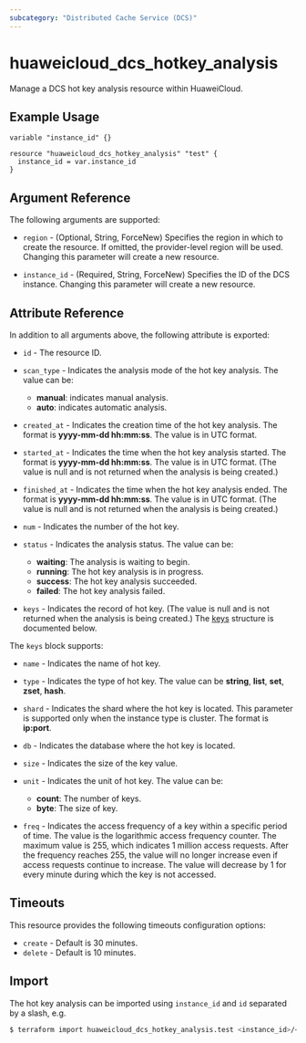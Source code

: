 ```yaml
---
subcategory: "Distributed Cache Service (DCS)"
---
```


# huaweicloud_dcs_hotkey_analysis

Manage a DCS hot key analysis resource within HuaweiCloud.

## Example Usage

```hcl
variable "instance_id" {}

resource "huaweicloud_dcs_hotkey_analysis" "test" {
  instance_id = var.instance_id
}
```

## Argument Reference

The following arguments are supported:

* `region` - (Optional, String, ForceNew) Specifies the region in which to create the resource.
  If omitted, the provider-level region will be used. Changing this parameter will create a new resource.

* `instance_id` - (Required, String, ForceNew) Specifies the ID of the DCS instance.
  Changing this parameter will create a new resource.

## Attribute Reference

In addition to all arguments above, the following attribute is exported:

* `id` - The resource ID.

* `scan_type` - Indicates the analysis mode of the hot key analysis. The value can be:
  + **manual**: indicates manual analysis.
  + **auto**: indicates automatic analysis.

* `created_at` - Indicates the creation time of the hot key analysis. The format is **yyyy-mm-dd hh:mm:ss**.
  The value is in UTC format.

* `started_at` - Indicates the time when the hot key analysis started. The format is **yyyy-mm-dd hh:mm:ss**.
  The value is in UTC format. (The value is null and is not returned when the analysis is being created.)

* `finished_at` - Indicates the time when the hot key analysis ended. The format is **yyyy-mm-dd hh:mm:ss**.
  The value is in UTC format. (The value is null and is not returned when the analysis is being created.)

* `num` - Indicates the number of the hot key.

* `status` - Indicates the analysis status. The value can be:
  + **waiting**: The analysis is waiting to begin.
  + **running**: The hot key analysis is in progress.
  + **success**: The hot key analysis succeeded.
  + **failed**: The hot key analysis failed.

* `keys` - Indicates the record of hot key. (The value is null and is not returned when the analysis is being created.)
  The [keys](#dcs_hot_keys) structure is documented below.

<a name="dcs_hot_keys"></a>
The `keys` block supports:

* `name` - Indicates the name of hot key.

* `type` - Indicates the type of hot key. The value can be **string**, **list**, **set**, **zset**, **hash**.

* `shard` - Indicates the shard where the hot key is located.
  This parameter is supported only when the instance type is cluster. The format is **ip:port**.

* `db` - Indicates the database where the hot key is located.

* `size` - Indicates the size of the key value.

* `unit` - Indicates the unit of hot key. The value can be:
  + **count**: The number of keys.
  + **byte**: The size of key.

* `freq` - Indicates the access frequency of a key within a specific period of time.
  The value is the logarithmic access frequency counter. The maximum value is 255, which indicates 1 million access requests.
  After the frequency reaches 255, the value will no longer increase even if access requests continue to increase.
  The value will decrease by 1 for every minute during which the key is not accessed.

## Timeouts

This resource provides the following timeouts configuration options:

* `create` - Default is 30 minutes.
* `delete` - Default is 10 minutes.

## Import

The hot key analysis can be imported using `instance_id` and `id` separated by a slash, e.g.

```bash
$ terraform import huaweicloud_dcs_hotkey_analysis.test <instance_id>/<id>
```
